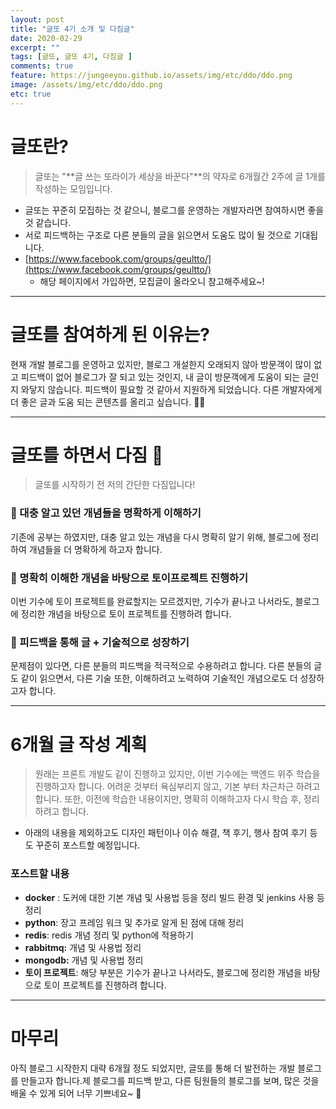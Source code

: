 ```yaml
---
layout: post
title: "글또 4기 소개 및 다짐글"
date: 2020-02-29
excerpt: ""
tags: [글또, 글또 4기, 다짐글 ]
comments: true
feature: https://jungeeyou.github.io/assets/img/etc/ddo/ddo.png
image: /assets/img/etc/ddo/ddo.png
etc: true
---
```


   
#  글또란?

> 글또는 "**글 쓰는 또라이가 세상을 바꾼다"**의 약자로 6개월간 2주에 글 1개를 작성하는 모임입니다.

- 글또는 꾸준히 모집하는 것 같으니, 블로그를 운영하는 개발자라면 참여하시면 좋을 것 같습니다.
- 서로 피드백하는 구조로 다른 분들의 글을 읽으면서 도움도 많이 될 것으로 기대됩니다.
- [https://www.facebook.com/groups/geultto/](https://www.facebook.com/groups/geultto/)
    - 해당 페이지에서 가입하면, 모집글이 올라오니 참고해주세요~!   
   
   
---
   
   
#  글또를 참여하게 된 이유는?
현재 개발 블로그를 운영하고 있지만, 블로그 개설한지 오래되지 않아 방문객이 많이 없고 피드백이 없어 블로그가 잘 되고 있는 것인지, 내 글이 방문객에게 도움이 되는 글인지 와닿지 않습니다. 피드백이 필요할 것 같아서 지원하게 되었습니다. 다른 개발자에게 더 좋은 글과 도움 되는 콘텐츠를 올리고 싶습니다. 👩‍💻     
   
   
---
   
   
# 글또를 하면서 다짐 👊

> 글또를 시작하기 전 저의 간단한 다짐입니다!

### 📌 대충 알고 있던 개념들을 명확하게 이해하기
기존에 공부는 하였지만, 대충 알고 있는 개념을 다시 명확히 알기 위해, 블로그에 정리하여 개념들을 더 명확하게 하고자 합니다. 

### 📌 명확히 이해한 개념을 바탕으로 토이프로젝트 진행하기
이번 기수에 토이 프로젝트를 완료할지는 모르겠지만, 기수가 끝나고 나서라도, 블로그에 정리한 개념을 바탕으로 토이 프로젝트를 진행하려 합니다. 

### 📌 피드백을 통해 글 + 기술적으로 성장하기
문제점이 있다면, 다른 분들의 피드백을 적극적으로 수용하려고 합니다. 다른 분들의 글도 같이 읽으면서, 다른 기술 또한, 이해하려고 노력하여 기술적인 개념으로도 더 성장하고자 합니다.     
   
   
---
   
   
# 6개월 글 작성 계획

> 원래는 프론트 개발도 같이 진행하고 있지만, 이번 기수에는 백엔드 위주 학습을 진행하고자 합니다. 어려운 것부터 욕심부리지 않고, 기본 부터 차근차근 하려고 합니다. 또한, 이전에 학습한 내용이지만, 명확히 이해하고자 다시 학습 후, 정리하려고 합니다.

- 아래의 내용을 제외하고도 디자인 패턴이나 이슈 해결, 책 후기, 행사 참여 후기 등도 꾸준히 포스트할 예정입니다.

### 포스트할 내용
- **docker** : 도커에 대한 기본 개념 및 사용법 등을 정리 빌드 환경 및  jenkins 사용 등 정리
- **python**: 장고 프레임 워크 및 추가로 알게 된 점에 대해 정리
- **redis**: redis 개념 정리 및  python에 적용하기
- **rabbitmq:** 개념 및 사용법 정리
- **mongodb:** 개념 및 사용법 정리
- **토이 프로젝트**: 해당 부분은 기수가 끝나고 나서라도, 블로그에 정리한 개념을 바탕으로 토이 프로젝트를 진행하려 합니다.

   
---
   
   
# 마무리
아직 블로그 시작한지 대략 6개월 정도 되었지만, 글또를 통해 더 발전하는 개발 블로그를 만들고자 합니다.제 블로그를 피드백 받고, 다른 팀원들의 블로그를 보며, 많은 것을 배울 수 있게 되어 너무 기쁘네요~ 👏

